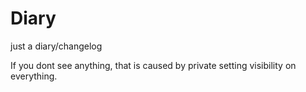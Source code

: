 # Diary
just a diary/changelog


If you dont see anything, that is caused by private setting visibility on everything.
